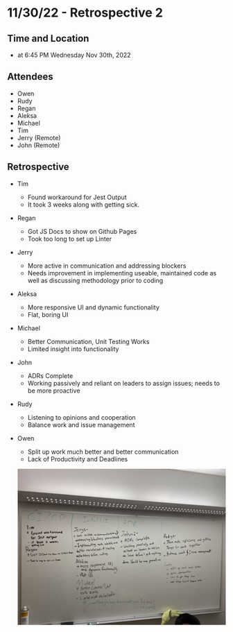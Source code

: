 # 11/30/22 - Retrospective 2

## Time and Location

- at 6:45 PM Wednesday Nov 30th, 2022

## Attendees
- Owen
- Rudy
- Regan
- Aleksa
- Michael
- Tim 
- Jerry (Remote)
- John (Remote)

## Retrospective
- Tim
  - Found workaround for Jest Output
  - It took 3 weeks along with getting sick.
- Regan
  - Got JS Docs to show on Github Pages
  - Took too long to set up Linter
- Jerry
  - More active in communication and addressing blockers
  - Needs improvement in implementing useable, maintained code as well as discussing methodology prior to coding
- Aleksa
  - More responsive UI and dynamic functionality
  - Flat, boring UI
- Michael
  - Better Communication, Unit Testing Works
  - Limited insight into functionality
- John
  - ADRs Complete
  - Working passively and reliant on leaders to assign issues; needs to be more proactive
- Rudy
  - Listening to opinions and cooperation
  - Balance work and issue management
- Owen
  - Split up work much better and better communication
  - Lack of Productivity and Deadlines

  ![Image 1](Retrospective2-0.jpg)